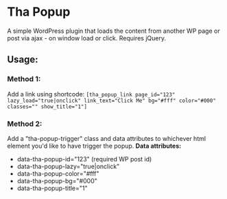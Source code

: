 # Tha Popup

A simple WordPress plugin that loads the content from another WP page or post via ajax - on window load or click. Requires jQuery.

## Usage:

### Method 1: 
Add a link using shortcode:
```[tha_popup_link page_id="123" lazy_load="true|onclick" link_text="Click Me" bg="#fff" color="#000" classes="" show_title="1"] ```

### Method 2:
Add a "tha-popup-trigger" class and data attributes to whichever html element you'd like to have trigger the popup.
**Data attributes:**
- data-tha-popup-id="123" (required WP post id)
- data-tha-popup-lazy="true|onclick"
- data-tha-popup-color="#fff"
- data-tha-popup-bg="#000"
- data-tha-popup-title="1"



